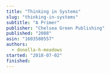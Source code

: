 ```yaml
---
title: "Thinking in Systems"
slug: "thinking-in-systems"
subtitle: "A Primer"
publisher: "Chelsea Green Publishing"
published: "2008"
asin: "1603580557"
authors:
  - donella-h-meadows
started: "2018-07-02"
finished:
---
```

